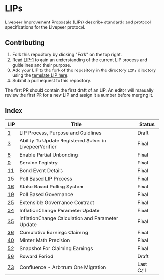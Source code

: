 # LIPs

Livepeer Improvement Proposals (LIPs) describe standards and protocol specifications for the Livepeer protocol.

## Contributing

1. Fork this repository by clicking "Fork" on the top right.
2. Read [LIP-1](LIPs/LIP-1.md) to gain an understanding of the current LIP process and guidelines and their purpose.
4. Add your LIP to the fork of the repository in the directory `LIPs` directory using the [template LIP here](LIP-X.md).
5. Submit a pull request to this repository.

The first PR should contain the first draft of an LIP. An editor will manually review the first PR for a new LIP and assign it a number before merging it.

## Index

| LIP                  | Title                                                   | Status    |
| -------------------- | ------------------------------------------------------- | --------- |
| [1](LIPs/LIP-1.md)   | LIP Process, Purpose and Guidlines                      | Draft     |
| [3](LIPs/LIP-3.md)   | Ability To Update Registered Solver in LivepeerVerifier | Final     |
| [8](LIPs/LIP-8.md)   | Enable Partial Unbonding                                | Final     |
| [9](LIPs/LIP-9.md)   | Service Registry                                        | Final     |
| [11](LIPs/LIP-11.md) | Bond Event Details                                      | Final     |
| [15](LIPs/LIP-15.md) | Poll Based LIP Process                                  | Final     |
| [16](LIPs/LIP-16.md) | Stake Based Polling System                              | Final     |
| [19](LIPs/LIP-19.md) | Poll Based Governance                                   | Final     |
| [25](LIPs/LIP-25.md) | Extensible Governance Contract                          | Final     |
| [34](LIPs/LIP-34.md) | InflationChange Parameter Update                        | Final     |
| [35](LIPs/LIP-35.md) | inflationChange Calculation and Parameter Update        | Final     |
| [36](LIPs/LIP-36.md) | Cumulative Earnings Claiming                            | Final     |
| [40](LIPs/LIP-40.md) | Minter Math Precision                                   | Final     |
| [52](LIPs/LIP-52.md) | Snapshot For Claiming Earnings                          | Final     |
| [56](LIPs/LIP-56.md) | Reward Period                                           | Draft     |
| [73](LIPs/LIP-73.md) | Confluence - Arbitrum One Migration                     | Last Call |
